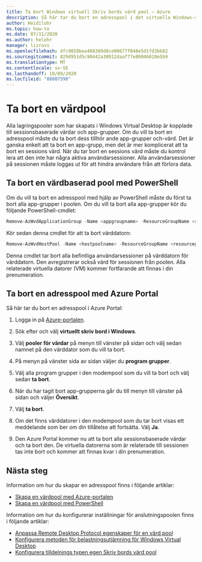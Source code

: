 ```yaml
---
title: Ta bort Windows virtuell Skriv bords värd pool – Azure
description: Så här tar du bort en adresspool i det virtuella Windows-skrivbordet.
author: Heidilohr
ms.topic: how-to
ms.date: 07/11/2020
ms.author: helohr
manager: lizross
ms.openlocfilehash: dfc9858bea468389d8ce90677f048e5d1fd3bb82
ms.sourcegitcommit: 829d951d5c90442a38012daaf77e86046018e5b9
ms.translationtype: MT
ms.contentlocale: sv-SE
ms.lasthandoff: 10/09/2020
ms.locfileid: "88007598"
---
```

# <a name="delete-a-host-pool"></a>Ta bort en värdpool

Alla lagringspooler som har skapats i Windows Virtual Desktop är kopplade till sessionsbaserade värdar och app-grupper. Om du vill ta bort en adresspool måste du ta bort dess tillhör ande app-grupper och-värd. Det är ganska enkelt att ta bort en app-grupp, men det är mer komplicerat att ta bort en sessions värd. När du tar bort en sessions värd måste du kontrol lera att den inte har några aktiva användarsessioner. Alla användarsessioner på sessionen måste loggas ut för att hindra användare från att förlora data.

## <a name="delete-a-host-pool-with-powershell"></a>Ta bort en värdbaserad pool med PowerShell

Om du vill ta bort en adresspool med hjälp av PowerShell måste du först ta bort alla app-grupper i poolen. Om du vill ta bort alla app-grupper kör du följande PowerShell-cmdlet:

```powershell
Remove-AzWvdApplicationGroup -Name <appgroupname> -ResourceGroupName <resourcegroupname>
```

Kör sedan denna cmdlet för att ta bort värddatorn:

```powershell
Remove-AzWvdHostPool -Name <hostpoolname> -ResourceGroupName <resourcegroupname> -Force:$true
```

Denna cmdlet tar bort alla befintliga användarsessioner på värddatorn för värddatorn. Den avregistrerar också värd för sessionen från poolen. Alla relaterade virtuella datorer (VM) kommer fortfarande att finnas i din prenumeration.

## <a name="delete-a-host-pool-with-the-azure-portal"></a>Ta bort en adresspool med Azure Portal

Så här tar du bort en adresspool i Azure Portal:

1. Logga in på [Azure-portalen](https://portal.azure.com/).

2. Sök efter och välj **virtuellt skriv bord i Windows**.

3. Välj **pooler för värdar** på menyn till vänster på sidan och välj sedan namnet på den värddator som du vill ta bort.

4. På menyn på vänster sida av sidan väljer du **program grupper**.

5. Välj alla program grupper i den modempool som du vill ta bort och välj sedan **ta bort**.

6. När du har tagit bort app-grupperna går du till menyn till vänster på sidan och väljer **Översikt**.

7. Välj **ta bort**.

8. Om det finns värddatorer i den modempool som du tar bort visas ett meddelande som ber om din tillåtelse att fortsätta. Välj **Ja**.

9. Den Azure Portal kommer nu att ta bort alla sessionsbaserade värdar och ta bort den. De virtuella datorerna som är relaterade till sessionen tas inte bort och kommer att finnas kvar i din prenumeration.

## <a name="next-steps"></a>Nästa steg

Information om hur du skapar en adresspool finns i följande artiklar:

- [Skapa en värdpool med Azure-portalen](create-host-pools-azure-marketplace.md)
- [Skapa en värdpool med PowerShell](create-host-pools-powershell.md)

Information om hur du konfigurerar inställningar för anslutningspoolen finns i följande artiklar:

- [Anpassa Remote Desktop Protocol egenskaper för en värd pool](customize-rdp-properties.md)
- [Konfigurera metoden för belastningsutjämning för Windows Virtual Desktop](configure-host-pool-load-balancing.md)
- [Konfigurera tilldelnings typen egen Skriv bords värd pool](configure-host-pool-personal-desktop-assignment-type.md)